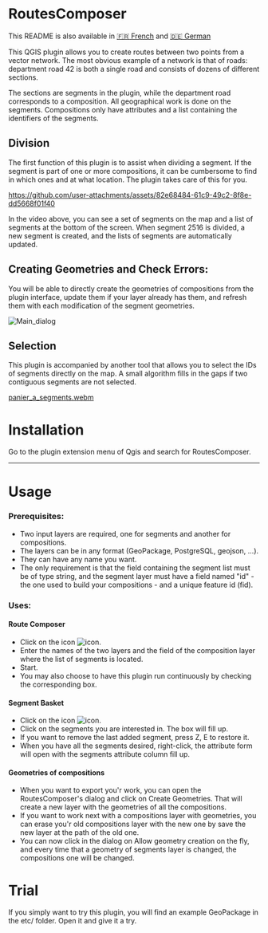 # RoutesComposer

This README is also available in [:fr: French](https://github.com/UlysselaGlisse/RoutesComposer/blob/main/i18n/README-fr.md) and [:de: German](https://github.com/UlysselaGlisse/RoutesComposer/blob/main/i18n/README-de.md)

This QGIS plugin allows you to create routes between two points from a vector network. The most obvious example of a network is that of roads: department road 42 is both a single road and consists of dozens of different sections.

The sections are segments in the plugin, while the department road corresponds to a composition. All geographical work is done on the segments. Compositions only have attributes and a list containing the identifiers of the segments.

## Division

The first function of this plugin is to assist when dividing a segment. If the segment is part of one or more compositions, it can be cumbersome to find in which ones and at what location. The plugin takes care of this for you.

https://github.com/user-attachments/assets/82e68484-61c9-49c2-8f8e-dd5668f01f40

In the video above, you can see a set of segments on the map and a list of segments at the bottom of the screen. When segment 2516 is divided, a new segment is created, and the lists of segments are automatically updated.

## Creating Geometries and Check Errors:

You will be able to directly create the geometries of compositions from the plugin interface, update them if your layer already has them, and refresh them with each modification of the segment geometries.


![Main_dialog](https://github.com/user-attachments/assets/82146abb-d07f-45f1-a74f-90a00c19ee88)

## Selection

This plugin is accompanied by another tool that allows you to select the IDs of segments directly on the map. A small algorithm fills in the gaps if two contiguous segments are not selected.

[panier_a_segments.webm](https://github.com/user-attachments/assets/4d1505bb-728e-4c06-a9ee-7f2c874a5062)

# Installation

Go to the plugin extension menu of Qgis and search for RoutesComposer.

---

# Usage
### Prerequisites:
* Two input layers are required, one for segments and another for compositions.
* The layers can be in any format (GeoPackage, PostgreSQL, geojson, ...).
* They can have any name you want.
* The only requirement is that the field containing the segment list must be of type string, and the segment layer must have a field named "id" - the one used to build your compositions - and a unique feature id (fid).

### Uses:
#### Route Composer
* Click on the icon ![icon](ui/icons/icon.png).
* Enter the names of the two layers and the field of the composition layer where the list of segments is located.
* Start.
* You may also choose to have this plugin run continuously by checking the corresponding box.

#### Segment Basket
* Click on the icon ![icon](ui/icons/ids_basket.png).
* Click on the segments you are interested in. The box will fill up.
* If you want to remove the last added segment, press Z, E to restore it.
* When you have all the segments desired, right-click, the attribute form will open with the segments attribute column fill up.

#### Geometries of compositions
* When you want to export you'r work, you can open the RoutesComposer's dialog and click on Create Geometries. That will create a new layer with the geometries of all the compositions.
* If you want to work next with a compositions layer with geometries, you can erase you'r old compositions layer with the new one by save the new layer at the path of the old one.
* You can now click in the dialog on Allow geometry creation on the fly, and every time that a geometry of segments layer is changed, the compositions one will be changed.

# Trial
If you simply want to try this plugin, you will find an example GeoPackage in the etc/ folder. Open it and give it a try.
